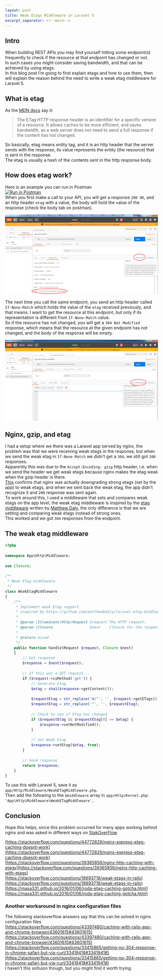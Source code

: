 ```yaml
---
layout: post
title: Weak Etags Middleware in Laravel 5
excerpt_separator: <!--more-->
---
```


## Intro
When building REST APIs you may find yourself hitting some endpoint(s) frequently to check if the resource at that endpoint has changed or not.  
In such cases you might consider saving bandwidth, and that can be achieved by using etags.  
In this blog post I’m going to first explain etags and how to use them, then will explain the reason behind the need to write a weak etag middleware for Laravel 5.

<!--more-->

## What is etag
As the [MDN docs](https://developer.mozilla.org/en-US/docs/Web/HTTP/Headers/ETag) say it:
>The ETag HTTP response header is an identifier for a specific version of a resource. It allows caches to be more efficient, and saves bandwidth, as a web server does not need to send a full response if the content has not changed.

So basically, etag means entity tag, and it is an http header that the server sends with the response, its value represents the entity (the resource) that is sent in the response.  
The etag is usually a hash of the contents sent in the http response body.

## How does etag work?
Here is an example you can run in Postman  
[![Run in Postman](https://run.pstmn.io/button.svg)](https://app.getpostman.com/run-collection/3efe7ef7a024354b2726)  
When you first make a call to your API, you will get a response `200 OK`, and an http header `etag` with a value, the body will hold the value of the response (check the body tab on postman).

![200 OK](/public/images/weak-etags-laravel/200.png)

The next time you call the same endpoint, you send an http header called `If-None-Match` which holds the value of the `etag` received previously, and that means: I want to get the resource at this endpoint, but only if its representation is different from `If-None-Match` value.  
So if the resource has not changed, you will get a `304 Not Modified` response, which means that the resource at the given endpoint has not changed, and the body of the response will be empty.  

![304 Not Modified](/public/images/weak-etags-laravel/304.png)

## Nginx, gzip, and etag
I had a setup where we there was a Laravel app served by nginx, the problem was that we were receiving weak etags in the response, but when we send the weak etag in `If-None-Match` we didn’t get a `304`, we still got `200` responses.  
Apparently this was due to the `Accept-Encoding: gzip` http header, i.e. when we send the header we get weak etags because nginx makes the etag weak when the gzip header is there.  
[This](https://trac.nginx.org/nginx/ticket/377#comment:14) confirms that nginx was actually downgrading strong etags (set by the app) to weak etags, and when we sent back the weak etag, the app didn’t recognize it and `200` response was sent again.  
To work around this, I used a middleware that sets and compares weak etags on the app level, the weak etag middleware is inspired by the [etag middleware](https://github.com/matthewbdaly/laravel-etag-middleware) written by [Matthew Daly](https://matthewdaly.co.uk/blog/2015/06/14/setting-etags-in-laravel-5/), the only difference is that we are setting and comparing weak etags instead of strong ones.  
This worked and we got `304` responses from the endpoint.  

## The weak etag middleware 
```php
<?php

namespace App\Http\Middleware;

use Closure;

/**
 * Weak ETag middleware.
 */
class WeakEtagMiddleware
{
    /**
     * Implement weak Etag support.
     * inspired by https://github.com/matthewbdaly/laravel-etag-middleware
     *
     * @param \Illuminate\Http\Request $request The HTTP request.
     * @param \Closure                 $next    Closure for the response.
     *
     * @return mixed
     */
    public function handle(Request $request, Closure $next)
    {
        // Get response
        $response = $next($request);

        // If this was a GET request...
        if ($request->isMethod('get')) {
            // Generate Etag
            $etag = sha1($response->getContent());
            
            $requestEtag = str_replace('W/"', '', $request->getETags());    //beginning of string
            $requestEtag = str_replace('"', '', $requestEtag);              //end of string

            // Check to see if Etag has changed
            if ($requestEtag && $requestEtag[0] == $etag) {
                $response->setNotModified();
            }

            // Set Weak Etag
            $response->setEtag($etag, true);
        }

        // Send response
        return $response;
    }
}
```

To use this with Laravel 5, save it as `app/Http/Middleware/WeakETagMiddleware.php`.  
Then add the following to the `$middleware` array in `app/Http/Kernel.php`:
`'App\Http\Middleware\WeakETagMiddleware',`


## Conclusion
Hope this helps, since this problem occurred for many apps working behind nginx and was asked in different ways on [StakOverFlow](https://stackoverflow.com/search?page=2&tab=Relevance&q=nginx%20etag%20gzip).

[https://stackoverflow.com/questions/44772829/nginx-express-etag-caching-doesnt-work](https://stackoverflow.com/questions/44772829/nginx-express-etag-caching-doesnt-work)  
[https://stackoverflow.com/questions/39365856/nginx-http-caching-with-etags](https://stackoverflow.com/questions/39365856/nginx-http-caching-with-etags)  
[https://stackoverflow.com/questions/18693718/weak-etags-in-rails](https://stackoverflow.com/questions/18693718/weak-etags-in-rails)   
[https://masa331.github.io/2016/01/06/roda-etag-caching-gotcha.html](https://masa331.github.io/2016/01/06/roda-etag-caching-gotcha.html)  

### Another workaround in nginx configuration files
The following stackoverflow answers say that this can be solved in nginx configuration files  
[https://stackoverflow.com/questions/43397480/caching-with-rails-app-and-chrome-browser/43601615#43601615](https://stackoverflow.com/questions/43397480/caching-with-rails-app-and-chrome-browser/43601615#43601615)  
[https://stackoverflow.com/questions/33415865/getting-no-304-response-in-chrome-safari-but-via-curl/33419418#33419418](https://stackoverflow.com/questions/33415865/getting-no-304-response-in-chrome-safari-but-via-curl/33419418#33419418)  
I haven't this soltuion though, but you might find it worth trying.


